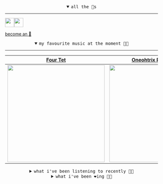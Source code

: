<details open>

<summary align="center"><samp>all the 🥚s</samp></summary>
<hr />

<a href="https://github.com/pvinis"><img src="https://avatars0.githubusercontent.com/u/100233?s=90&v=4" width="30" height="30" /><a href="https://github.com/maxPugh"><img src="https://avatars2.githubusercontent.com/u/46350013?s=90&u=52a601eaa2d272b35477d096fe782ebf0a8a1f68&v=4" width="30" height="30" />

<samp><a href="https://github.com/bitttttten/bitttttten/stargazers">become an 🥚</a></samp>

</details>

<details open>

<summary align="center"><samp>my favourite music at the moment 🎵🎶</samp></summary>
<hr />

<!-- toc -->

| [Four Tet](https://open.spotify.com/artist/7Eu1txygG6nJttLHbZdQOh)                                                                                               | [Oneohtrix Point Never](https://open.spotify.com/artist/2wPDbhaGXCqROrVmwDdCrK)                                                                                  | [Foxes In Fiction](https://open.spotify.com/artist/3GSt4ZSP1wEtdbcTTbwjpW)                                                                                       | [Phoebe Bridgers](https://open.spotify.com/artist/1r1uxoy19fzMxunt3ONAkG)                                                                                        |
| ---------------------------------------------------------------------------------------------------------------------------------------------------------------- | ---------------------------------------------------------------------------------------------------------------------------------------------------------------- | ---------------------------------------------------------------------------------------------------------------------------------------------------------------- | ---------------------------------------------------------------------------------------------------------------------------------------------------------------- |
| [<img src="https://i.scdn.co/image/f96458025a0640bf1d3c8f764a42ec21d4db1eae" width="320" height="auto">](https://open.spotify.com/artist/7Eu1txygG6nJttLHbZdQOh) | [<img src="https://i.scdn.co/image/0513eb98de7ee505153e9175f79e3fb59457c9aa" width="320" height="auto">](https://open.spotify.com/artist/2wPDbhaGXCqROrVmwDdCrK) | [<img src="https://i.scdn.co/image/bf62ae0b2e31f68694ca44e8d0ef33e51714a4f8" width="320" height="auto">](https://open.spotify.com/artist/3GSt4ZSP1wEtdbcTTbwjpW) | [<img src="https://i.scdn.co/image/1c90d650ee787a51e18e475584b595c9234eac48" width="320" height="auto">](https://open.spotify.com/artist/1r1uxoy19fzMxunt3ONAkG) |

<!-- tocstop -->

</details>

<details>

<summary align="center"><samp>what i've been listening to recently 🎵🎶</samp></summary>
<hr />

<!-- toc -->

| [Mama Teaches Sanskrit<br />Four Tet](https://open.spotify.com/track/4BZmUSWrHiop8R8RRH0olL)                                                                    | [New Town<br />Life Without Buildings](https://open.spotify.com/track/532vUWQxAFkx4EwPWMbad6)                                                                   | [Pangaea Girls (Magic Feeling)<br />Candy Claws](https://open.spotify.com/track/49DmTlbizOa1VTQRqVAuWJ)                                                         | [Air Supply<br />Sweet Trip](https://open.spotify.com/track/3I7Uqll4wyJmfBSDQWiLWh)                                                                             |
| --------------------------------------------------------------------------------------------------------------------------------------------------------------- | --------------------------------------------------------------------------------------------------------------------------------------------------------------- | --------------------------------------------------------------------------------------------------------------------------------------------------------------- | --------------------------------------------------------------------------------------------------------------------------------------------------------------- |
| [<img src="https://i.scdn.co/image/f96458025a0640bf1d3c8f764a42ec21d4db1eae" width="320" height="auto">](https://open.spotify.com/track/4BZmUSWrHiop8R8RRH0olL) | [<img src="https://i.scdn.co/image/ab67616d0000b2731ae1b37214927ae3bfb011b3" width="320" height="auto">](https://open.spotify.com/track/532vUWQxAFkx4EwPWMbad6) | [<img src="https://i.scdn.co/image/ab67616d0000b2735410c06685415d50ea87a012" width="320" height="auto">](https://open.spotify.com/track/49DmTlbizOa1VTQRqVAuWJ) | [<img src="https://i.scdn.co/image/ab67616d0000b273399d18f30888ad38dc053de9" width="320" height="auto">](https://open.spotify.com/track/3I7Uqll4wyJmfBSDQWiLWh) |

<!-- tocstop -->

</details>

<details>

<summary align="center"><samp>what i've been ❤️ing 🎵🎶</samp></summary>
<hr />

<!-- toc -->

| [Sugarcube<br />Yo La Tengo](https://open.spotify.com/album/3NFNNMIWnByvVPvCf7LsRU)                                                                             | [Inspirit<br />Julianna Barwick](https://open.spotify.com/album/4GaLdSDDbRK0CoJKSnihbo)                                                                         | [Born Confused<br />Porridge Radio](https://open.spotify.com/album/4DN3XbB33kHTJA7HhI0RFI)                                                                      | [I Was Gonna Fight Fascism<br />Soccer96](https://open.spotify.com/album/0Rdw8PWoTGOMMYOGL3zVBe)                                                                |
| --------------------------------------------------------------------------------------------------------------------------------------------------------------- | --------------------------------------------------------------------------------------------------------------------------------------------------------------- | --------------------------------------------------------------------------------------------------------------------------------------------------------------- | --------------------------------------------------------------------------------------------------------------------------------------------------------------- |
| [<img src="https://i.scdn.co/image/ab67616d0000b273af3486eb00344584683f0123" width="320" height="auto">](https://open.spotify.com/album/3NFNNMIWnByvVPvCf7LsRU) | [<img src="https://i.scdn.co/image/ab67616d0000b2736509541373905145b5428164" width="320" height="auto">](https://open.spotify.com/album/4GaLdSDDbRK0CoJKSnihbo) | [<img src="https://i.scdn.co/image/ab67616d0000b27330fea82d18d2674a91c00e4f" width="320" height="auto">](https://open.spotify.com/album/4DN3XbB33kHTJA7HhI0RFI) | [<img src="https://i.scdn.co/image/ab67616d0000b273e1625414e669e2ab52e00bc7" width="320" height="auto">](https://open.spotify.com/album/0Rdw8PWoTGOMMYOGL3zVBe) |

<!-- tocstop -->

</details>
